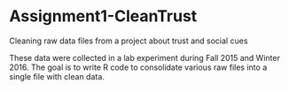 # Assignment1-CleanTrust
Cleaning raw data files from a project about trust and social cues

These data were collected in a lab experiment during Fall 2015 and Winter 2016. The goal is to write R code to consolidate various raw files into a single file with clean data.
